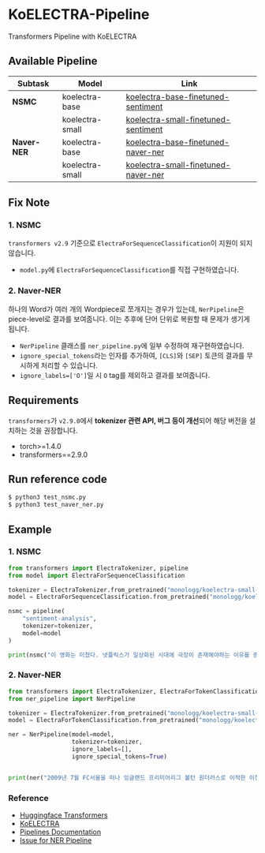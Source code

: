 # KoELECTRA-Pipeline

Transformers Pipeline with KoELECTRA

## Available Pipeline

| Subtask       | Model           | Link                                                                                                       |
| ------------- | --------------- | ---------------------------------------------------------------------------------------------------------- |
| **NSMC**      | koelectra-base  | [koelectra-base-finetuned-sentiment](https://huggingface.co/monologg/koelectra-base-finetuned-sentiment)   |
|               | koelectra-small | [koelectra-small-finetuned-sentiment](https://huggingface.co/monologg/koelectra-small-finetuned-sentiment) |
| **Naver-NER** | koelectra-base  | [koelectra-base-finetuned-naver-ner](https://huggingface.co/monologg/koelectra-base-finetuned-naver-ner)   |
|               | koelectra-small | [koelectra-small-finetuned-naver-ner](https://huggingface.co/monologg/koelectra-small-finetuned-naver-ner) |

## Fix Note

### 1. NSMC

`transformers v2.9` 기준으로 `ElectraForSequenceClassification`이 지원이 되지 않습니다.

- `model.py`에 `ElectraForSequenceClassification`를 직접 구현하였습니다.

### 2. Naver-NER

하나의 Word가 여러 개의 Wordpiece로 쪼개지는 경우가 있는데, `NerPipeline`은 piece-level로 결과를 보여줍니다. 이는 추후에 단어 단위로 복원할 때 문제가 생기게 됩니다.

- `NerPipeline` 클래스를 `ner_pipeline.py`에 일부 수정하여 재구현하였습니다.
- `ignore_special_tokens`라는 인자를 추가하여, `[CLS]`와 `[SEP]` 토큰의 결과를 무시하게 처리할 수 있습니다.
- `ignore_labels=['O']`일 시 `O` tag를 제외하고 결과를 보여줍니다.

## Requirements

`transformers`가 `v2.9.0`에서 **tokenizer 관련 API, 버그 등이 개선**되어 해당 버전을 설치하는 것을 권장합니다.

- torch>=1.4.0
- transformers==2.9.0

## Run reference code

```bash
$ python3 test_nsmc.py
$ python3 test_naver_ner.py
```

## Example

### 1. NSMC

```python
from transformers import ElectraTokenizer, pipeline
from model import ElectraForSequenceClassification

tokenizer = ElectraTokenizer.from_pretrained("monologg/koelectra-small-finetuned-sentiment")
model = ElectraForSequenceClassification.from_pretrained("monologg/koelectra-small-finetuned-sentiment")

nsmc = pipeline(
    "sentiment-analysis",
    tokenizer=tokenizer,
    model=model
)

print(nsmc("이 영화는 미쳤다. 넷플릭스가 일상화된 시대에 극장이 존재해야하는 이유를 증명해준다."))
```

### 2. Naver-NER

```python
from transformers import ElectraTokenizer, ElectraForTokenClassification
from ner_pipeline import NerPipeline

tokenizer = ElectraTokenizer.from_pretrained("monologg/koelectra-small-finetuned-naver-ner")
model = ElectraForTokenClassification.from_pretrained("monologg/koelectra-small-finetuned-naver-ner")

ner = NerPipeline(model=model,
                  tokenizer=tokenizer,
                  ignore_labels=[],
                  ignore_special_tokens=True)


print(ner("2009년 7월 FC서울을 떠나 잉글랜드 프리미어리그 볼턴 원더러스로 이적한 이청용은 크리스탈 팰리스와 독일 분데스리가2 VfL 보훔을 거쳐 지난 3월 K리그로 컴백했다. 행선지는 서울이 아닌 울산이었다"))
```

### Reference

- [Huggingface Transformers](https://github.com/huggingface/transformers)
- [KoELECTRA](https://github.com/monologg/KoELECTRA)
- [Pipelines Documentation](https://huggingface.co/transformers/main_classes/pipelines.html)
- [Issue for NER Pipeline](https://github.com/huggingface/transformers/issues/3548)
